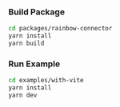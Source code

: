 ### Build Package
```bash
cd packages/rainbow-connector
yarn install
yarn build
```

### Run Example
```bash
cd examples/with-vite
yarn install
yarn dev
```
